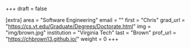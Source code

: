 +++
draft = false

[extra]
area = "Software Engineering"
email = ""
first = "Chris"
grad_url = "https://cs.vt.edu/Graduate/Degrees/Doctorate.html"
img = "img/brown.jpg"
institution = "Virginia Tech"
last = "Brown"
prof_url = "https://chbrown13.github.io/"
weight = 0
+++